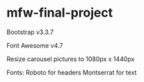 # mfw-final-project

Bootstrap v3.3.7

Font Awesome v4.7

Resize carousel pictures to 1080px x 1440px

Fonts:
Roboto for headers
Montserrat for text
